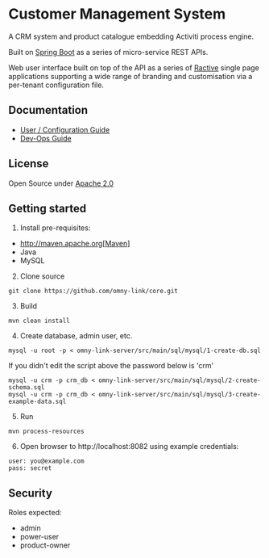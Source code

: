 Customer Management System
==========================

A CRM system and product catalogue embedding Activiti process engine.

Built on [Spring Boot](https://projects.spring.io/spring-boot/) as a series of micro-service REST APIs.

Web user interface built on top of the API as a series of [Ractive](https://ractive.js.org) single page applications supporting a wide range of branding and customisation via a per-tenant configuration file.

Documentation
-------------
- [User / Configuration Guide](https://omnylink.github.io/index.html)
- [Dev-Ops Guide](https://omnylink.github.io/devops.html)

License
-------
Open Source under [Apache 2.0](https://www.apache.org/licenses/LICENSE-2.0)


Getting started
---------------

1. Install pre-requisites:
  - http://maven.apache.org[Maven]
  - Java
  - MySQL

2. Clone source
  ```
  git clone https://github.com/omny-link/core.git
  ```

3. Build
  ```
  mvn clean install
  ```

4. Create database, admin user, etc.
  ```
  mysql -u root -p < omny-link-server/src/main/sql/mysql/1-create-db.sql
  ```
  If you didn't edit the script above the password below is 'crm'
  ```
  mysql -u crm -p crm_db < omny-link-server/src/main/sql/mysql/2-create-schema.sql
  mysql -u crm -p crm_db < omny-link-server/src/main/sql/mysql/3-create-example-data.sql
  ```

5. Run
  ```
  mvn process-resources
  ```

6. Open browser to http://localhost:8082 using example credentials:
  ```
  user: you@example.com
  pass: secret
  ```

Security
--------

Roles expected:
 - admin
 - power-user
 - product-owner
